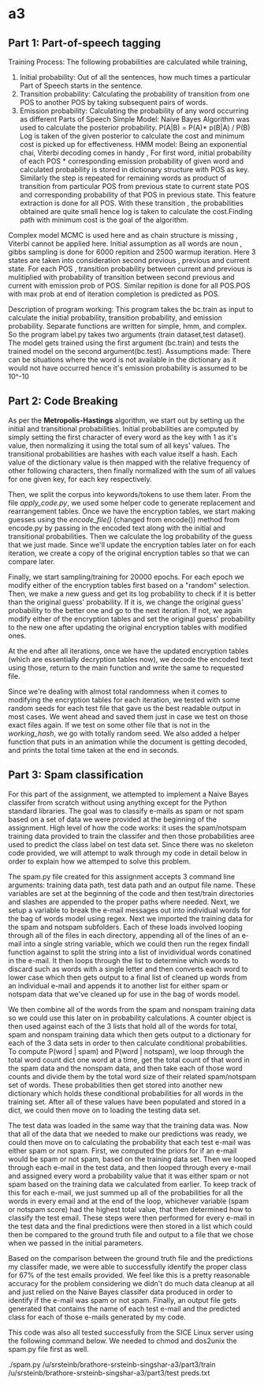 # a3
## Part 1: Part-of-speech tagging
Training Process: 
 The following probabilities are calculated while training,
 1. Initial probability: Out of all the sentences, how much times a particular Part of Speech starts in the sentence.
 2. Transition probability: Calculating the probability of transition from one POS to another POS by taking subsequent pairs of words.
 3. Emission probability: Calculating the probability of any word occurring as different Parts of Speech
 Simple Model:
 Naive Bayes Algorithm was used to calculate the posterior probability.
                    P(A|B) = P(A)* p(B|A)  / P(B) 
  Log is taken of the given posterior to calculate the cost and minimum cost is picked up for effectiveness.
 HMM model:
 Being an exponential chai, Viterbi decoding comes in handy , For first word, initial probability of each POS * corresponding emission probability of given word and calculated probability is stored in dictionary structure with POS as key. Similarly the step is repeated for remaining words as product of transition from particular POS from previous state to current state POS and corresponding probability of that POS in previous state. This feature extraction is done for all POS. With these transition , the probabilities obtained are quite small hence log is taken to calculate the cost.Finding path with minimum cost is the goal of the algorithm.

 Complex model
 MCMC is used here and as chain structure is missing , Viterbi cannot be applied here. Initial assumption as all words are noun , gibbs sampling is done for 6000 repition and 2500 warmup iteration. Here 3 states are taken into consideration second previous , previous and current state. For each POS , transition probability between current and previous is mulitiplied with probability of transition between second previous and current with emission prob of POS. Similar repition is done for all POS.POS with max prob at end of iteration completion is predicted as POS.
  
 Description of program working:
  This program takes the bc.train as input to calculate the initial probability, transition probability,
  and emission probability. Separate functions are written for simple, hmm, and complex. So the program label.py takes two arguments (train dataset,test dataset). The model gets trained using the first argument (bc.train) and tests the trained model on the second argument(bc.test).
 Assumptions made:
There can be situations where the word is not available in the dictionary as it would not have occurred hence it's emission probability is assumed to be 10^-10 
## Part 2: Code Breaking

As per the **Metropolis-Hastings** algorithm, we start out by setting up the initial and transitional probabilities. Initial probabilities are computed by simply setting the first character of every word as the key with 1 as it's value, then normalizing it using the total sum of all keys' values. The transitional probabilities are hashes with each value itself a hash. Each value of the dictionary value is then mapped with the relative frequency of other following characters, then finally normalized with the sum of all values for one given key, for each key respectively.

Then, we split the corpus into keywords/tokens to use them later. From the file *apply_code.py*, we used some helper code to generate replacement and rearrangement tables. Once we have the encryption tables, we start making guesses using the *encode_file()* (changed from encode()) method from encode.py by passing in the encoded text along with the initial and transitional probabilities. Then we calculate the log probability of the guess that we just made. Since we'll update the encryption tables later on for each iteration, we create a copy of the original encryption tables so that we can compare later.

Finally, we start sampling/training for 20000 epochs. For each epoch we modify either of the encryption tables first based on a "random" selection. Then, we make a new guess and get its log probability to check if it is better than the original guess' probability. If it is, we change the original guess' probability to the better one and go to the next iteration. If not, we again modify either of the encryption tables and set the original guess' probability to the new one after updating the original encryption tables with modified ones.

At the end after all iterations, once we have the updated encryption tables (which are essentially decryption tables now), we decode the encoded text using those, return to the main function and write the same to requested file.

Since we're dealing with almost total randomness when it comes to modifying the encryption tables for each iteration, we tested with some random seeds for each test file that gave us the best readable output in most cases. We went ahead and saved them just in case we test on those exact files again. If we test on some other file that is not in the *working_hash*, we go with totally random seed. We also added a helper function that puts in an animation while the document is getting decoded, and prints the total time taken at the end in seconds.


## Part 3: Spam classification

For this part of the assignment, we attempted to implement a Naive Bayes classifer from scratch without using anything except for the Python standard libraries. The goal was to classify e-mails as spam or not spam based on a set of data we were provided at the beginning of the assignment. High level of how the code works: it uses the spam/notspam training data provided to train the classifer and then those probabilities aree used to predict the class label on test data set. Since there was no skeleton code provided, we will attempt to walk through my code in detail below in order to explain how we attemped to solve this problem.

The spam.py file created for this assignment accepts 3 command line arguments: training data path, test data path and an output file name. These variables are set at the beginning of the code and then test/train directories and slashes are appended to the proper paths where needed. Next, we setup a variable to break the e-mail messages out into individual words for the bag of words model using regex. Next we imported the training data for the spam and notspam subfolders. Each of these loads involved looping through all of the files in each directory, appending all of the lines of an e-mail into a single string variable, which we could then run the regex findall function against to split the string into a list of invidividual words conatined in the e-mail. It then loops through the list to determine which words to discard such as words with a single letter and then converts each word to lower case which then gets output to a final list of cleaned up words from an individual e-mail and appends it to another list for either spam or notspam data that we've cleaned up for use in the bag of words model.

We then combine all of the words from the spam and nonspam training data so we could use this later on in probability calculations. A counter object is then used against each of the 3 lists that hold all of the words for total, spam and nonspam training data which then gets output to a dictionary for each of the 3 data sets in order to then calculate conditional probabilities. To compute P(word | spam) and P(word | notspam), we loop through the total word count dict one word at a time, get the total count of that word in the spam data and the nonspam data, and then take each of those word counts and divide them by the total word size of their related spam/notspam set of words. These probabilities then get stored into another new dictionary which holds these conditional probabilities for all words in the training set. After all of these values have been populated and stored in a dict, we could then move on to loading the testing data set.

The test data was loaded in the same way that the training data was. Now that all of the data that we needed to make our predictions was ready, we could then move on to calculating the probability that each test e-mail was either spam or not spam. First, we computed the priors for if an e-mail would be spam or not spam, based on the training data set. Then we looped through each e-mail in the test data, and then looped through every e-mail and assigned every word a probability value that it was either spam or not spam based on the training data we calculated from earlier. To keep track of this for each e-mail, we just summed up all of the probabilities for all the words in every email and at the end of the loop, whichever variable (spam or notspam score) had the highest total value, that then determined how to classify the test email. These steps were then performed for every e-mail in the test data and the final predictions were then stored in a list which could then be compared to the ground truth file and output to a file that we chose when we passed in the initial parameters.

Based on the comparison between the ground truth file and the predictions my classifer made, we were able to successfully identify the proper class for 67% of the test emails provided. We feel like this is a pretty reasonable accuracy for the problem considering we didn't do much data cleanup at all and just relied on the Naive Bayes classifer data produced in order to identify if the e-mail was spam or not spam. Finally, an output file gets generated that contains the name of each test e-mail and the predicted class for each of those e-mails generated by my code.

This code was also all tested successfully from the SICE Linux server using the following command below. We needed to chmod and dos2unix the spam.py file first as well.

./spam.py /u/srsteinb/brathore-srsteinb-singshar-a3/part3/train /u/srsteinb/brathore-srsteinb-singshar-a3/part3/test preds.txt

